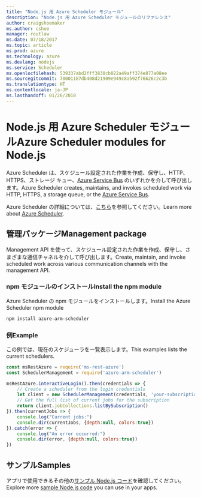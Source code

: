 ```yaml
---
title: "Node.js 用 Azure Scheduler モジュール"
description: "Node.js 用 Azure Scheduler モジュールのリファレンス"
author: craigshoemaker
ms.author: cshoe
manager: routlaw
ms.date: 07/18/2017
ms.topic: article
ms.prod: azure
ms.technology: azure
ms.devlang: nodejs
ms.service: Scheduler
ms.openlocfilehash: 539337abd2fff3830cb022a49aff374e877a08ee
ms.sourcegitcommit: 78001187db408d21909e949c8a592f76626c2c3b
ms.translationtype: HT
ms.contentlocale: ja-JP
ms.lasthandoff: 01/26/2018
---
```

# <a name="azure-scheduler-modules-for-nodejs"></a><span data-ttu-id="cd9de-103">Node.js 用 Azure Scheduler モジュール</span><span class="sxs-lookup"><span data-stu-id="cd9de-103">Azure Scheduler modules for Node.js</span></span>

<span data-ttu-id="cd9de-104">Azure Scheduler は、スケジュール設定された作業を作成、保守し、HTTP、HTTPS、ストレージ キュー、[Azure Service Bus](/azure/service-bus-messaging/service-bus-messaging-overview) のいずれかを介して呼び出します。</span><span class="sxs-lookup"><span data-stu-id="cd9de-104">Azure Scheduler creates, maintains, and invokes scheduled work via HTTP, HTTPS, a storage queue, or the [Azure Service Bus](/azure/service-bus-messaging/service-bus-messaging-overview).</span></span>

<span data-ttu-id="cd9de-105">Azure Scheduler の詳細については、[こちら](/azure/scheduler/scheduler-intro)を参照してください。</span><span class="sxs-lookup"><span data-stu-id="cd9de-105">Learn more about [Azure Scheduler](/azure/scheduler/scheduler-intro).</span></span>

## <a name="management-package"></a><span data-ttu-id="cd9de-106">管理パッケージ</span><span class="sxs-lookup"><span data-stu-id="cd9de-106">Management package</span></span>

<span data-ttu-id="cd9de-107">Management API を使って、スケジュール設定された作業を作成、保守し、さまざまな通信チャネルを介して呼び出します。</span><span class="sxs-lookup"><span data-stu-id="cd9de-107">Create, maintain, and invoke scheduled work across various communication channels with the management API.</span></span>

### <a name="install-the-npm-module"></a><span data-ttu-id="cd9de-108">npm モジュールのインストール</span><span class="sxs-lookup"><span data-stu-id="cd9de-108">Install the npm module</span></span>

<span data-ttu-id="cd9de-109">Azure Scheduler の npm モジュールをインストールします。</span><span class="sxs-lookup"><span data-stu-id="cd9de-109">Install the Azure Scheduler npm module</span></span>

```bash
npm install azure-arm-scheduler
```

### <a name="example"></a><span data-ttu-id="cd9de-110">例</span><span class="sxs-lookup"><span data-stu-id="cd9de-110">Example</span></span>

<span data-ttu-id="cd9de-111">この例では、現在のスケジューラを一覧表示します。</span><span class="sxs-lookup"><span data-stu-id="cd9de-111">This examples lists the current schedulers.</span></span>

```javascript
const msRestAzure = require('ms-rest-azure')
const SchedulerManagement = require('azure-arm-scheduler')

msRestAzure.interactiveLogin().then(credentials => {
    // Create a scheduler from the login credentials
    let client = new SchedulerManagement(credentials, 'your-subscription-id')
    // Get the full list of current jobs for the subscription
    return client.jobCollections.listBySubscription()
}).then(currentJobs => {
    console.log("Current jobs:")
    console.dir(currentJobs, {depth:null, colors:true})
}).catch(error => {
    console.log("An error occurred:")
    console.dir(error, {depth:null, colors:true})
})
```

## <a name="samples"></a><span data-ttu-id="cd9de-112">サンプル</span><span class="sxs-lookup"><span data-stu-id="cd9de-112">Samples</span></span>

<span data-ttu-id="cd9de-113">アプリで使用できるその他の[サンプル Node.js コード](https://azure.microsoft.com/resources/samples/?platform=nodejs)を確認してください。</span><span class="sxs-lookup"><span data-stu-id="cd9de-113">Explore more [sample Node.js code](https://azure.microsoft.com/resources/samples/?platform=nodejs) you can use in your apps.</span></span>
